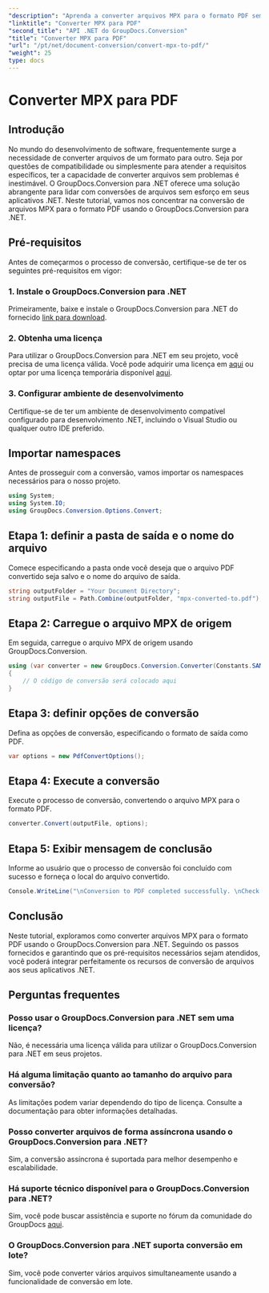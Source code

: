```yaml
---
"description": "Aprenda a converter arquivos MPX para o formato PDF sem esforço usando o GroupDocs.Conversion para .NET. Siga nosso guia passo a passo."
"linktitle": "Converter MPX para PDF"
"second_title": "API .NET do GroupDocs.Conversion"
"title": "Converter MPX para PDF"
"url": "/pt/net/document-conversion/convert-mpx-to-pdf/"
"weight": 25
type: docs
---
```

# Converter MPX para PDF

## Introdução
No mundo do desenvolvimento de software, frequentemente surge a necessidade de converter arquivos de um formato para outro. Seja por questões de compatibilidade ou simplesmente para atender a requisitos específicos, ter a capacidade de converter arquivos sem problemas é inestimável. O GroupDocs.Conversion para .NET oferece uma solução abrangente para lidar com conversões de arquivos sem esforço em seus aplicativos .NET. Neste tutorial, vamos nos concentrar na conversão de arquivos MPX para o formato PDF usando o GroupDocs.Conversion para .NET.
## Pré-requisitos
Antes de começarmos o processo de conversão, certifique-se de ter os seguintes pré-requisitos em vigor:
### 1. Instale o GroupDocs.Conversion para .NET
Primeiramente, baixe e instale o GroupDocs.Conversion para .NET do fornecido [link para download](https://releases.groupdocs.com/conversion/net/).
### 2. Obtenha uma licença
Para utilizar o GroupDocs.Conversion para .NET em seu projeto, você precisa de uma licença válida. Você pode adquirir uma licença em [aqui](https://purchase.groupdocs.com/buy) ou optar por uma licença temporária disponível [aqui](https://purchase.groupdocs.com/temporary-license/).
### 3. Configurar ambiente de desenvolvimento
Certifique-se de ter um ambiente de desenvolvimento compatível configurado para desenvolvimento .NET, incluindo o Visual Studio ou qualquer outro IDE preferido.

## Importar namespaces
Antes de prosseguir com a conversão, vamos importar os namespaces necessários para o nosso projeto.
```csharp
using System;
using System.IO;
using GroupDocs.Conversion.Options.Convert;
```
## Etapa 1: definir a pasta de saída e o nome do arquivo
Comece especificando a pasta onde você deseja que o arquivo PDF convertido seja salvo e o nome do arquivo de saída.
```csharp
string outputFolder = "Your Document Directory";
string outputFile = Path.Combine(outputFolder, "mpx-converted-to.pdf");
```
## Etapa 2: Carregue o arquivo MPX de origem
Em seguida, carregue o arquivo MPX de origem usando GroupDocs.Conversion.
```csharp
using (var converter = new GroupDocs.Conversion.Converter(Constants.SAMPLE_MPX))
{
    // O código de conversão será colocado aqui
}
```
## Etapa 3: definir opções de conversão
Defina as opções de conversão, especificando o formato de saída como PDF.
```csharp
var options = new PdfConvertOptions();
```
## Etapa 4: Execute a conversão
Execute o processo de conversão, convertendo o arquivo MPX para o formato PDF.
```csharp
converter.Convert(outputFile, options);
```
## Etapa 5: Exibir mensagem de conclusão
Informe ao usuário que o processo de conversão foi concluído com sucesso e forneça o local do arquivo convertido.
```csharp
Console.WriteLine("\nConversion to PDF completed successfully. \nCheck output in {0}", outputFolder);
```

## Conclusão
Neste tutorial, exploramos como converter arquivos MPX para o formato PDF usando o GroupDocs.Conversion para .NET. Seguindo os passos fornecidos e garantindo que os pré-requisitos necessários sejam atendidos, você poderá integrar perfeitamente os recursos de conversão de arquivos aos seus aplicativos .NET.
## Perguntas frequentes
### Posso usar o GroupDocs.Conversion para .NET sem uma licença?
Não, é necessária uma licença válida para utilizar o GroupDocs.Conversion para .NET em seus projetos.
### Há alguma limitação quanto ao tamanho do arquivo para conversão?
As limitações podem variar dependendo do tipo de licença. Consulte a documentação para obter informações detalhadas.
### Posso converter arquivos de forma assíncrona usando o GroupDocs.Conversion para .NET?
Sim, a conversão assíncrona é suportada para melhor desempenho e escalabilidade.
### Há suporte técnico disponível para o GroupDocs.Conversion para .NET?
Sim, você pode buscar assistência e suporte no fórum da comunidade do GroupDocs [aqui](https://forum.groupdocs.com/c/conversion/11).
### O GroupDocs.Conversion para .NET suporta conversão em lote?
Sim, você pode converter vários arquivos simultaneamente usando a funcionalidade de conversão em lote.